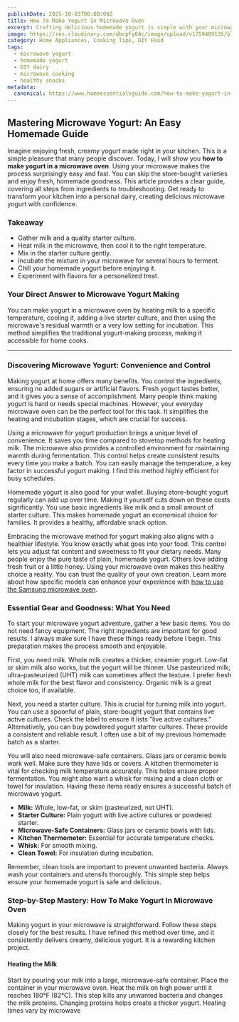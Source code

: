 ```yaml
---
publishDate: 2025-10-03T00:00:00Z
title: How To Make Yogurt In Microwave Oven
excerpt: Crafting delicious homemade yogurt is simple with your microwave oven. Learn easy steps to make creamy, healthy yogurt right in your kitchen.
image: https://res.cloudinary.com/dbcpfy04c/image/upload/v1759409135/blog_image_1759409134_tplwsb.webp
category: Home Appliances, Cooking Tips, DIY Food
tags:
  - microwave yogurt
  - homemade yogurt
  - DIY dairy
  - microwave cooking
  - healthy snacks
metadata:
  canonical: https://www.homeessentialsguide.com/how-to-make-yogurt-in-microwave-oven
---
```


## Mastering Microwave Yogurt: An Easy Homemade Guide

Imagine enjoying fresh, creamy yogurt made right in your kitchen. This is a simple pleasure that many people discover. Today, I will show you **how to make yogurt in a microwave oven**. Using your microwave makes the process surprisingly easy and fast. You can skip the store-bought varieties and enjoy fresh, homemade goodness. This article provides a clear guide, covering all steps from ingredients to troubleshooting. Get ready to transform your kitchen into a personal dairy, creating delicious microwave yogurt with confidence.

### Takeaway

*   Gather milk and a quality starter culture.
*   Heat milk in the microwave, then cool it to the right temperature.
*   Mix in the starter culture gently.
*   Incubate the mixture in your microwave for several hours to ferment.
*   Chill your homemade yogurt before enjoying it.
*   Experiment with flavors for a personalized treat.

### Your Direct Answer to Microwave Yogurt Making

You can make yogurt in a microwave oven by heating milk to a specific temperature, cooling it, adding a live starter culture, and then using the microwave's residual warmth or a very low setting for incubation. This method simplifies the traditional yogurt-making process, making it accessible for home cooks.

---

### Discovering Microwave Yogurt: Convenience and Control

Making yogurt at home offers many benefits. You control the ingredients, ensuring no added sugars or artificial flavors. Fresh yogurt tastes better, and it gives you a sense of accomplishment. Many people think making yogurt is hard or needs special machines. However, your everyday microwave oven can be the perfect tool for this task. It simplifies the heating and incubation stages, which are crucial for success.

Using a microwave for yogurt production brings a unique level of convenience. It saves you time compared to stovetop methods for heating milk. The microwave also provides a controlled environment for maintaining warmth during fermentation. This control helps create consistent results every time you make a batch. You can easily manage the temperature, a key factor in successful yogurt making. I find this method highly efficient for busy schedules.

Homemade yogurt is also good for your wallet. Buying store-bought yogurt regularly can add up over time. Making it yourself cuts down on these costs significantly. You use basic ingredients like milk and a small amount of starter culture. This makes homemade yogurt an economical choice for families. It provides a healthy, affordable snack option.

Embracing the microwave method for yogurt making also aligns with a healthier lifestyle. You know exactly what goes into your food. This control lets you adjust fat content and sweetness to fit your dietary needs. Many people enjoy the pure taste of plain, homemade yogurt. Others love adding fresh fruit or a little honey. Using your microwave oven makes this healthy choice a reality. You can trust the quality of your own creation. Learn more about how specific models can enhance your experience with [how to use the Samsung microwave oven](https://homeessentialsguide.com/how-to-use-the-samsung-microwave-oven).

### Essential Gear and Goodness: What You Need

To start your microwave yogurt adventure, gather a few basic items. You do not need fancy equipment. The right ingredients are important for good results. I always make sure I have these things ready before I begin. This preparation makes the process smooth and enjoyable.

First, you need milk. Whole milk creates a thicker, creamier yogurt. Low-fat or skim milk also works, but the yogurt will be thinner. Use pasteurized milk; ultra-pasteurized (UHT) milk can sometimes affect the texture. I prefer fresh whole milk for the best flavor and consistency. Organic milk is a great choice too, if available.

Next, you need a starter culture. This is crucial for turning milk into yogurt. You can use a spoonful of plain, store-bought yogurt that contains live active cultures. Check the label to ensure it lists "live active cultures." Alternatively, you can buy powdered yogurt starter cultures. These provide a consistent and reliable result. I often use a bit of my previous homemade batch as a starter.

You will also need microwave-safe containers. Glass jars or ceramic bowls work well. Make sure they have lids or covers. A kitchen thermometer is vital for checking milk temperature accurately. This helps ensure proper fermentation. You might also want a whisk for mixing and a clean cloth or towel for insulation. Having these items ready ensures a successful batch of microwave yogurt.

*   **Milk:** Whole, low-fat, or skim (pasteurized, not UHT).
*   **Starter Culture:** Plain yogurt with live active cultures or powdered starter.
*   **Microwave-Safe Containers:** Glass jars or ceramic bowls with lids.
*   **Kitchen Thermometer:** Essential for accurate temperature checks.
*   **Whisk:** For smooth mixing.
*   **Clean Towel:** For insulation during incubation.

Remember, clean tools are important to prevent unwanted bacteria. Always wash your containers and utensils thoroughly. This simple step helps ensure your homemade yogurt is safe and delicious.

### Step-by-Step Mastery: How To Make Yogurt In Microwave Oven

Making yogurt in your microwave is straightforward. Follow these steps closely for the best results. I have refined this method over time, and it consistently delivers creamy, delicious yogurt. It is a rewarding kitchen project.

#### Heating the Milk

Start by pouring your milk into a large, microwave-safe container. Place the container in your microwave oven. Heat the milk on high power until it reaches 180°F (82°C). This step kills any unwanted bacteria and changes the milk proteins. Changing proteins helps create a thicker yogurt. Heating times vary by microwave